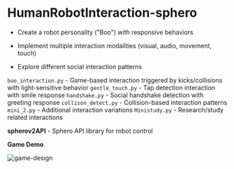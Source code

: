# HumanRobotInteraction-sphero
- Create a robot personality ("Boo") with responsive behaviors

- Implement multiple interaction modalities (visual, audio, movement, touch)

- Explore different social interaction patterns


`boo_interaction.py` - Game-based interaction triggered by kicks/collisions with light-sensitive behavior
`gentle_touch.py` - Tap detection interaction with smile response
`handshake.py` - Social handshake detection with greeting response
`collison_detect.py` - Collision-based interaction patterns
`mini_2.py` - Additional interaction variations
`Ministudy.py` - Research/study related interactions

**spherov2API** - Sphero API library for robot control

**Game Demo**


![game-design](https://github.com/user-attachments/assets/6e76e1f4-e298-4f28-b90b-269fd66288e7)
